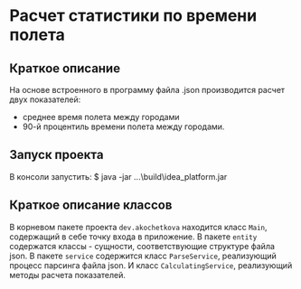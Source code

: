 # Расчет статистики по времени полета
Краткое описание
-------------------------
На основе встроенного в программу файла .json производится расчет двух показателей:
- среднее время полета между городами
- 90-й процентиль времени полета между городами.

Запуск проекта
-------------------------
В консоли запустить:
$ java -jar ...\build\idea_platform.jar

Краткое описание классов
------------------------
В корневом пакете проекта `dev.akochetkova` находится класс `Main`, содержащий в себе точку входа в приложение.
В пакете `entity` содержатся классы - сущности, соответствующие структуре файла json.
В пакете `service` содержится класс `ParseService`, реализующий процесс парсинга файла json. И класс `CalculatingService`, реализующий методы расчета показателей. 